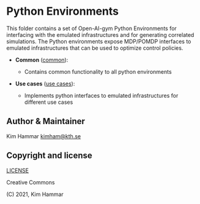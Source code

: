 # Python Environments

This folder contains a set of Open-AI-gym Python Environments for interfacing 
with the emulated infrastructures and for generating correlated simulations.
The Python environments expose MDP/POMDP 
interfaces to emulated infrastructures that can be used to 
optimize control policies.

- **Common** ([common](./common)):
    - Contains common functionality to all python environments
    
- **Use cases** ([use cases](./use_cases)):
    - Implements python interfaces to emulated infrastructures for different use cases        

## Author & Maintainer

Kim Hammar <kimham@kth.se>

## Copyright and license

[LICENSE](../LICENSE.md)

Creative Commons

(C) 2021, Kim Hammar